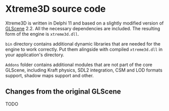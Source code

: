 Xtreme3D source code
====================
Xtreme3D is written in Delphi 11 and based on a slightly modified version of [GLScene](https://github.com/GLScene/GLScene) 2.2. All the necessary dependencies are included. The resulting form of the engine is `xtreme3d.dll`.

`bin` directory contains additional dynamic libraries that are needed for the engine to work correctly. Put them alingside with compiled `xtreme3d.dll` in your application's directory.

`Addons` folder contains additional modules that are not part of the core GLScene, including Kraft physics, SDL2 integration, CSM and LOD formats support, shadow maps support and other.

Changes from the original GLScene
---------------------------------
TODO

